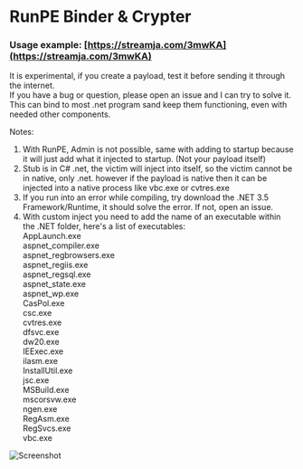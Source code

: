 # RunPE Binder & Crypter

### Usage example: [https://streamja.com/3mwKA](https://streamja.com/3mwKA)

It is experimental, if you create a payload, test it before sending it through the internet.  
If you have a bug or question, please open an issue and I can try to solve it.  
This can bind to most .net program sand keep them functioning, even with needed other components.  

Notes:  
1. With RunPE, Admin is not possible, same with adding to startup because it will just add what it injected to startup. (Not your payload itself)  
2. Stub is in C# .net, the victim will inject into itself, so the victim cannot be in native, only .net. however if the payload is native then it can be injected into a native process like vbc.exe or cvtres.exe  
3. If you run into an error while compiling, try download the .NET 3.5 Framework/Runtime, it should solve the error. If not, open an issue.  
4. With custom inject you need to add the name of an executable within the .NET folder, here's a list of executables:  
AppLaunch.exe  
aspnet_compiler.exe  
aspnet_regbrowsers.exe  
aspnet_regiis.exe  
aspnet_regsql.exe  
aspnet_state.exe  
aspnet_wp.exe  
CasPol.exe  
csc.exe  
cvtres.exe  
dfsvc.exe  
dw20.exe  
IEExec.exe  
ilasm.exe  
InstallUtil.exe  
jsc.exe  
MSBuild.exe  
mscorsvw.exe  
ngen.exe  
RegAsm.exe  
RegSvcs.exe  
vbc.exe  
  
  
  
![Screenshot](https://github.com/De-eloper/Image-Storage/raw/main/Screenshot.PNG?raw=true)  
  
